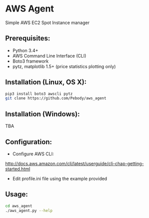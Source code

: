 # AWS Agent
Simple AWS EC2 Spot Instance manager

## Prerequisites:
 - Python 3.4+
 - AWS Command Line Interface (CLI)
 - Boto3 framework
 - pytz, matplotlib 1.5+ (price statistics plotting only)

## Installation (Linux, OS X):
```bash
pip3 install boto3 awscli pytz
git clone https://github.com/Pebody/aws_agent
```

## Installation (Windows):
TBA

## Configuration:
 - Configure AWS CLI:

http://docs.aws.amazon.com/cli/latest/userguide/cli-chap-getting-started.html
 - Edit profile.ini file using the example provided

## Usage:
```bash
cd aws_agent
./aws_agent.py --help
```
